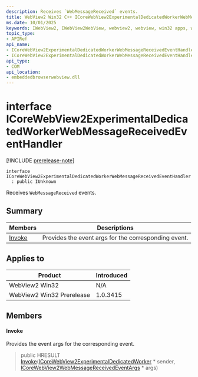 ```yaml
---
description: Receives `WebMessageReceived` events.
title: WebView2 Win32 C++ ICoreWebView2ExperimentalDedicatedWorkerWebMessageReceivedEventHandler
ms.date: 10/01/2025
keywords: IWebView2, IWebView2WebView, webview2, webview, win32 apps, win32, edge, ICoreWebView2, ICoreWebView2Controller, browser control, edge html, ICoreWebView2ExperimentalDedicatedWorkerWebMessageReceivedEventHandler
topic_type: 
- APIRef
api_name:
- ICoreWebView2ExperimentalDedicatedWorkerWebMessageReceivedEventHandler
- ICoreWebView2ExperimentalDedicatedWorkerWebMessageReceivedEventHandler.Invoke
api_type:
- COM
api_location:
- embeddedbrowserwebview.dll
---
```


# interface ICoreWebView2ExperimentalDedicatedWorkerWebMessageReceivedEventHandler

[!INCLUDE [prerelease-note](../includes/prerelease-note.md)]

```
interface ICoreWebView2ExperimentalDedicatedWorkerWebMessageReceivedEventHandler
  : public IUnknown
```

Receives `WebMessageReceived` events.

## Summary

 Members                        | Descriptions
--------------------------------|---------------------------------------------
[Invoke](#invoke) | Provides the event args for the corresponding event.

## Applies to

Product                         | Introduced
--------------------------------|---------------------------------------------
WebView2 Win32            |    N/A
WebView2 Win32 Prerelease |    1.0.3415

## Members

#### Invoke

Provides the event args for the corresponding event.

> public HRESULT [Invoke](#invoke)([ICoreWebView2ExperimentalDedicatedWorker](icorewebview2experimentaldedicatedworker.md#icorewebview2experimentaldedicatedworker) * sender, [ICoreWebView2WebMessageReceivedEventArgs](icorewebview2webmessagereceivedeventargs.md#icorewebview2webmessagereceivedeventargs) * args)

